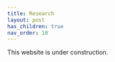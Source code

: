 ```yaml
---
title: Research
layout: post
has_children: true
nav_order: 10
---
```



This website is under construction.




<!--
<div style="display:flow-root; padding:1rem;">
<img style="float: left; width: 150px; margin:0.5rem;" src="headshotsquare.webp">
<h2>This is a test.</h2>
<p> Lorem ipsum Lorem ipsum Lorem ipsum Lorem ipsum Lorem ipsum Lorem ipsum Lorem ipsum Lorem ipsum Lorem ipsum Lorem ipsum Lorem ipsum Lorem ipsum Lorem ipsum Lorem ipsum Lorem ipsum Lorem ipsum Lorem ipsum Lorem ipsum Lorem ipsum Lorem ipsum Lorem ipsum Lorem ipsum Lorem ipsum Lorem ipsum Lorem ipsum Lorem ipsum Lorem ipsum Lorem ipsum Lorem ipsum Lorem ipsum Lorem ipsum Lorem ipsum Lorem ipsum
</div>
-->

